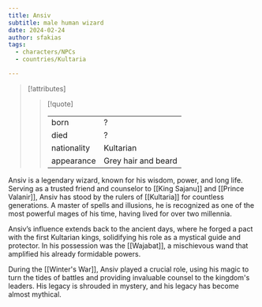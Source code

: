 ```yaml
---
title: Ansiv
subtitle: male human wizard
date: 2024-02-24
author: sfakias
tags:
  - characters/NPCs
  - countries/Kultaria

---
```

> [!attributes]
> 
> > [!quote]
> >
> > | | |
> > | --- | --- |
> > | born | ? |
> > | died | ? |
> > | nationality | Kultarian |
> > | appearance | Grey hair and beard |

Ansiv is a legendary wizard, known for his wisdom, power, and long life. Serving as a trusted friend and counselor to [[King Sajanu]] and [[Prince Valanir]], Ansiv has stood by the rulers of [[Kultaria]] for countless generations. A master of spells and illusions, he is recognized as one of the most powerful mages of his time, having lived for over two millennia.

Ansiv’s influence extends back to the ancient days, where he forged a pact with the first Kultarian kings, solidifying his role as a mystical guide and protector. In his possession was the [[Wajabat]], a mischievous wand that amplified his already formidable powers.

During the [[Winter's War]], Ansiv played a crucial role, using his magic to turn the tides of battles and providing invaluable counsel to the kingdom's leaders. His legacy is shrouded in mystery, and his legacy has become almost mythical.